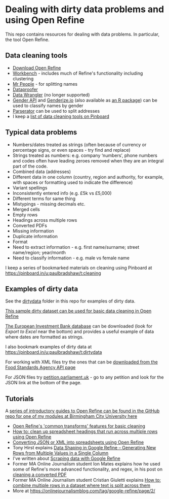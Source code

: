 # Dealing with dirty data problems and using Open Refine

This repo contains resources for dealing with data problems. In particular, the tool Open Refine.

## Data cleaning tools

* [Download Open Refine](http://openrefine.org/download.html)
* [Workbench](https://workbenchdata.com/) - includes much of Refine's functionality including clustering
* [Mr People](http://people.ericson.net/) - for splitting names
* [Dataproofer](http://dataproofer.org/)
* [Data Wrangler](http://vis.stanford.edu/wrangler/) (no longer supported)
* [Gender API](https://gender-api.com) and [Genderize.io](https://Genderize.io) (also available as [an R package](https://cran.r-project.org/web/packages/genderizeR/index.html)) can be used to classify names by gender
* [Parserator](https://parserator.datamade.us/) can be used to split addresses
* I keep a [list of data cleaning tools on Pinboard](https://pinboard.in/u:paulbradshaw/t:cleaning+tools)

## Typical data problems

* Numbers/dates treated as strings (often because of currency or percentage signs, or even spaces - try find and replace)
* Strings treated as numbers: e.g. company ‘numbers’, phone numbers and codes often have leading zeroes removed when they are an integral part of the code.
* Combined data (addresses)
* Different data in one column (country, region and authority, for example, with spaces or formatting used to indicate the difference)
* Variant spellings
* Inconsistently entered info (e.g. £5k vs £5,000)
* Different terms for same thing
* Mistypings - missing decimals etc.
* Merged cells
* Empty rows
* Headings across multiple rows
* Converted PDFs
* Missing information
* Duplicate information
* Format
* Need to extract information - e.g. first name/surname; street name/region; year/month
* Need to classify information - e.g. male vs female name

I keep a series of bookmarked materials on cleaning using Pinboard at https://pinboard.in/u:paulbradshaw/t:cleaning


## Examples of dirty data

See the [dirtydata](https://github.com/paulbradshaw/cleaning/tree/master/dirtydata) folder in this repo for examples of dirty data.

[This sample dirty dataset can be used for basic data cleaning in Open Refine](https://docs.google.com/spreadsheets/d/1CDWBeqpUTBd1TkmDz_M6UGRWdHgU7LOcoiGRTvIttKA/edit?usp=sharing#gid=0)

[The European Investment Bank database](http://www.eib.org/en/projects/loan/list/index.htm) can be downloaded (look for *Export to Excel* near the bottom) and provides a useful example of data where dates are formatted as strings.

I also bookmark examples of dirty data at https://pinboard.in/u:paulbradshaw/t:dirtydata

For working with XML files try the ones that can be [downloaded from the Food Standards Agency API page](http://ratings.food.gov.uk/open-data/en-GB)

For JSON files try [petition.parliament.uk](https://petition.parliament.uk/) - go to any petition and look for the JSON link at the bottom of the page.

## Tutorials

A [series of introductory guides to Open Refine can be found in the GitHub repo for one of my modules at Birmingham City University here](https://github.com/paulbradshaw/MED7369-Specialist-Investigative-Journalism/tree/master/cleaning)

* [Open Refine's 'common transforms' features for basic cleaning](https://onlinejournalismblog.com/2011/07/05/cleaning-data-using-google-refine-a-quick-guide-2/)
* [How to: clean up spreadsheet headings that run across multiple rows using Open Refine](https://onlinejournalismblog.com/2013/11/13/how-to-clean-up-spreadsheet-headings-that-run-across-multiple-rows-using-open-refine/)
* [Converting JSON or XML into spreadsheets using Open Refine](https://onlinejournalismblog.com/2015/10/21/how-to-convert-xml-or-json-into-spreadsheets-using-open-refine/)
* Tony Hirst explains [Data Shaping in Google Refine – Generating New Rows from Multiple Values in a Single Column](https://onlinejournalismblog.com/2012/07/30/data-shaping-in-google-refine-generating-new-rows-from-multiple-values-in-a-single-column/)
* I've written about [Scraping data with Google Refine](https://onlinejournalismblog.com/2012/01/13/sftw-scraping-data-with-google-refine/)
* Former MA Online Journalism student Ion Mates explains how he used some of Refine's more advanced functionality, and regex, in his post on [cleaning a converted PDF](https://onlinejournalismblog.com/2015/04/07/how-to-clean-a-converted-pdf-using-open-refine/)
* Former MA Online Journalism student Cristian Giuletti explains [How to: combine multiple rows in a dataset where text is split across them](https://onlinejournalismblog.com/2014/05/30/how-to-combine-multiple-rows-in-a-dataset-where-text-is-split-across-them-open-refine/)
* More at https://onlinejournalismblog.com/tag/google-refine/page/2/
